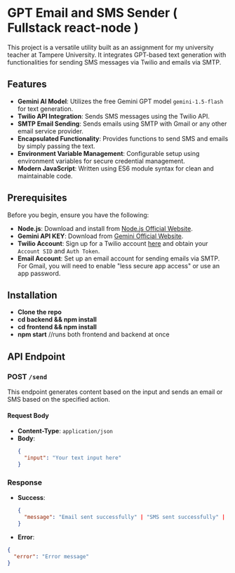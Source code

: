 # GPT Email and SMS Sender ( Fullstack react-node )

This project is a versatile utility built as an assignment for my university teacher at Tampere University. It integrates GPT-based text generation with functionalities for sending SMS messages via Twilio and emails via SMTP.

## Features

- **Gemini AI Model**: Utilizes the free Gemini GPT model `gemini-1.5-flash` for text generation.
- **Twilio API Integration**: Sends SMS messages using the Twilio API.
- **SMTP Email Sending**: Sends emails using SMTP with Gmail or any other email service provider.
- **Encapsulated Functionality**: Provides functions to send SMS and emails by simply passing the text.
- **Environment Variable Management**: Configurable setup using environment variables for secure credential management.
- **Modern JavaScript**: Written using ES6 module syntax for clean and maintainable code.

## Prerequisites

Before you begin, ensure you have the following:

- **Node.js**: Download and install from [Node.js Official Website](https://nodejs.org/).
- **Gemini API KEY**: Download from [Gemini Official Website](https://aistudio.google.com/app/apikey).
- **Twilio Account**: Sign up for a Twilio account [here](https://www.twilio.com/try-twilio) and obtain your `Account SID` and `Auth Token`.
- **Email Account**: Set up an email account for sending emails via SMTP. For Gmail, you will need to enable "less secure app access" or use an app password.


## Installation
- **Clone the repo**
- **cd backend && npm install**
- **cd frontend && npm install**
- **npm start** //runs both frontend and backend at once

## API Endpoint

### POST `/send`

This endpoint generates content based on the input and sends an email or SMS based on the specified action.

#### Request Body

- **Content-Type**: `application/json`
- **Body**:
  ```json
  {
    "input": "Your text input here"
  }


### Response

- **Success**:
  ```json
  {
    "message": "Email sent successfully" | "SMS sent successfully" | "Email and SMS sent successfully"
  }

- **Error**:
```json
{
  "error": "Error message"
}



